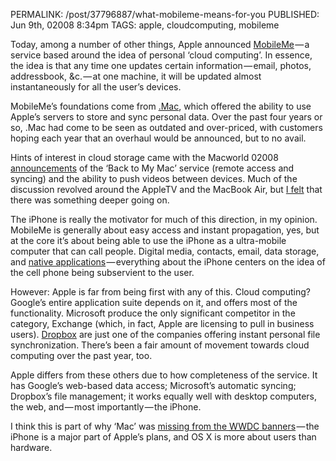 PERMALINK: /post/37796887/what-mobileme-means-for-you
PUBLISHED: Jun 9th, 02008 8:34pm
TAGS: apple, cloudcomputing, mobileme

Today, among a number of other things, Apple announced [MobileMe][mm] — a
service based around the idea of personal ‘cloud computing’. In essence, the
idea is that any time one updates certain information — email, photos,
addressbook, &c. — at one machine, it will be updated almost instantaneously
for all the user’s devices.

 [mm]: http://www.apple.com/mobileme/

MobileMe’s foundations come from [.Mac][dotmac], which offered the ability to
use Apple’s servers to store and sync personal data. Over the past four years
or so, .Mac had come to be seen as outdated and over-priced, with customers
hoping each year that an overhaul would be announced, but to no avail.

Hints of interest in cloud storage came with the Macworld 02008
[announcements][mw08atv] of the ‘Back to My Mac’ service (remote access and
syncing) and the ability to push videos between devices. Much of the discussion
revolved around the Apple<abbr class="smallcaps">TV</abbr> and the MacBook Air,
but [I felt][twitcloud] that there was something deeper going on.

 [dotmac]: http://www.apple.com/dotmac/
 [mw08atv]: http://arstechnica.com/news.ars/post/20080115-apple-macworld-keynote-announcements.html "Ars Technica article on announcements at Macworld Conference & Expo 02008"
 [twitcloud]: http://twitter.com/stilist/statuses/602562272

The iPhone is really the motivator for much of this direction, in my opinion.
MobileMe is generally about easy access and instant propagation, yes, but at
the core it’s about being able to use the iPhone as a ultra-mobile computer
that can call people. Digital media, contacts, email, data storage, and
[native applications][appstore] — everything about the iPhone centers on the
idea of the cell phone being subservient to the user.

 [appstore]: http://www.apple.com/iphone/appstore/

However: Apple is far from being first with any of this. Cloud computing?
Google’s entire application suite depends on it, and offers most of the
functionality. Microsoft produce the only significant competitor in the
category, Exchange (which, in fact, Apple are licensing to pull in business
users). [Dropbox][dbox] are just one of the companies offering instant personal
file synchronization. There’s been a fair amount of movement towards cloud
computing over the past year, too.

 [dbox]: http://www.getdropbox.com/

Apple differs from these others due to how completeness of the service. It has
Google’s web-based data access; Microsoft’s automatic syncing; Dropbox’s file
management; it works equally well with desktop computers, the web, and — most
importantly — the iPhone.

I think this is part of why ‘Mac’ was [missing from the
<abbr class="smallcaps" title="World Wide Developers’ Conference">WWDC</abbr>
banners][banners] — the iPhone is a major part of Apple’s plans, and
<abbr>OS</abbr> Ⅹ is more about users than hardware.

 [banners]: http://theappleblog.com/2008/06/05/spy-shots-show-os-x-without-the-mac/ "Entry at The Apple Blog about the banners"
